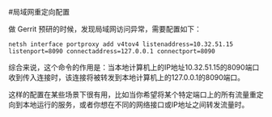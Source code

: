 #局域网重定向配置


做 Gerrit 预研的时候，发现局域网访问异常，需要配置如下：

```
netsh interface portproxy add v4tov4 listenaddress=10.32.51.15 listenport=8090 connectaddress=127.0.0.1 connectport=8090
```

综合来说，这个命令的作用是：当本地计算机上的IP地址10.32.51.15的8090端口收到传入连接时，该连接将被转发到本地计算机上的127.0.0.1的8090端口。

这样的配置在某些场景下很有用，比如当你希望将某个特定端口上的所有流量重定向到本地运行的服务，或者你想在不同的网络接口或IP地址之间转发流量时。

